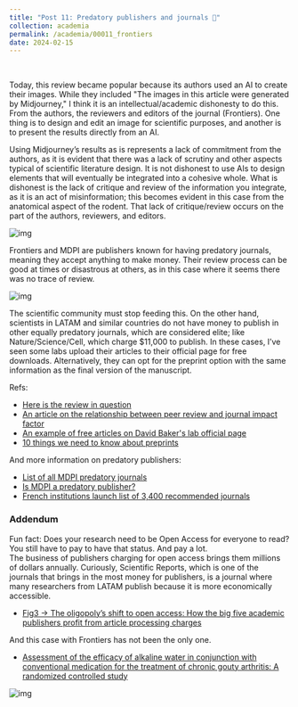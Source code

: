 ```yaml
---
title: "Post 11: Predatory publishers and journals 🦈"
collection: academia
permalink: /academia/00011_frontiers
date: 2024-02-15
---
```


&nbsp;


Today, this review became popular because its authors used an AI to create their images. 
While they included "The images in this article were generated by Midjourney," I think it is an intellectual/academic 
dishonesty to do this. From the authors, the reviewers and editors of the journal (Frontiers). One thing is to design 
and edit an image for scientific purposes, and another is to present the results directly from an AI.  

Using Midjourney’s results as is represents a lack of commitment from the authors, as it is evident that there was a 
lack of scrutiny and other aspects typical of scientific literature design. It is not dishonest to use AIs to design 
elements that will eventually be integrated into a cohesive whole. What is dishonest is the lack of critique and review 
of the information you integrate, as it is an act of misinformation; this becomes evident in this case from the anatomical 
aspect of the rodent. That lack of critique/review occurs on the part of the authors, reviewers, and editors.  

![img](https://miangoar.github.io/images/academia/00011_mouse.jpg)

Frontiers and MDPI are publishers known for having predatory journals, meaning they accept anything to make money. 
Their review process can be good at times or disastrous at others, as in this case where it seems there was no trace of review.  

![img](https://miangoar.github.io/images/academia/00011_mouse2.jpg)

The scientific community must stop feeding this. On the other hand, scientists in LATAM and similar countries do not have 
money to publish in other equally predatory journals, which are considered elite; like Nature/Science/Cell, which charge 
$11,000 to publish. In these cases, I’ve seen some labs upload their articles to their official page for free downloads. 
Alternatively, they can opt for the preprint option with the same information as the final version of the manuscript.

Refs:  
* [Here is the review in question](https://www.frontiersin.org/journals/cell-and-developmental-biology/articles/10.3389/fcell.2023.1339390/full)  
* [An article on the relationship between peer review and journal impact factor](https://journals.plos.org/plosbiology/article?id=10.1371/journal.pbio.3002238)  
* [An example of free articles on David Baker's lab official page](https://www.bakerlab.org/publications/)  
* [10 things we need to know about preprints](https://kamounlab.medium.com/10-things-you-should-know-about-preprints-96a0d6dc1235)  

And more information on predatory publishers:  
* [List of all MDPI predatory journals](https://predatoryjournals.org/news/f/list-of-all-mdpi-predatory-publications?blogcategory=Predatory+Publishing)  
* [Is MDPI a predatory publisher?](https://paolocrosetto.wordpress.com/2021/04/12/is-mdpi-a-predatory-publisher/)  
* [French institutions launch list of 3,400 recommended journals](https://predatoryjournals.org/news/f/french-institutions-launch-list-of-recommended-journals)

### Addendum  

Fun fact: Does your research need to be Open Access for everyone to read? You still have to pay to have that status. And pay a lot.  
The business of publishers charging for open access brings them millions of dollars annually. Curiously, Scientific Reports, 
which is one of the journals that brings in the most money for publishers, is a journal where many researchers from 
LATAM publish because it is more economically accessible.  
* [Fig3 -> The oligopoly’s shift to open access: How the big five academic publishers profit from article processing charges](https://direct.mit.edu/qss/article/4/4/778/118070/The-oligopoly-s-shift-to-open-access-How-the-big)

And this case with Frontiers has not been the only one.  
* [Assessment of the efficacy of alkaline water in conjunction with conventional medication for the treatment of chronic gouty arthritis: A randomized controlled study](https://www.ncbi.nlm.nih.gov/pmc/articles/PMC10994428/)

![img](https://miangoar.github.io/images/academia/00011_mouse3.jpg)

